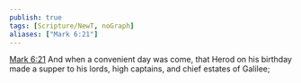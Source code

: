 ```yaml
---
publish: true
tags: [Scripture/NewT, noGraph]
aliases: ["Mark 6:21"]
---
```

[Mark 6:21](https://churchofjesuschrist.org/study/scriptures/nt/mark/6?lang=eng&id=p21#p21) And when a convenient day was come, that Herod on his birthday made a supper to his lords, high captains, and chief estates of Galilee;
